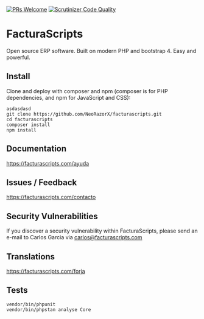 [![PRs Welcome](https://img.shields.io/badge/PRs-welcome-brightgreen.svg)](https://github.com/NeorazorX/facturascripts/issues?utf8=✓&q=is%3Aopen%20is%3Aissue)
[![Scrutinizer Code Quality](https://scrutinizer-ci.com/g/NeoRazorX/facturascripts/badges/quality-score.png?b=master)](https://scrutinizer-ci.com/g/NeoRazorX/facturascripts/?branch=master)

# FacturaScripts
Open source ERP software. Built on modern PHP and bootstrap 4. Easy and powerful.

## Install
Clone and deploy with composer and npm (composer is for PHP dependencies, and npm for JavaScript and CSS):
```
asdasdasd
git clone https://github.com/NeoRazorX/facturascripts.git
cd facturascripts
composer install
npm install
```

## Documentation
https://facturascripts.com/ayuda

## Issues / Feedback
https://facturascripts.com/contacto

## Security Vulnerabilities
If you discover a security vulnerability within FacturaScripts, please send an e-mail to Carlos Garcia via [carlos@facturascripts.com](mailto:carlos@facturascripts.com)

## Translations
https://facturascripts.com/forja

## Tests
```
vendor/bin/phpunit
vendor/bin/phpstan analyse Core
```
